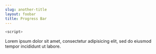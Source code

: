 ```yaml
---
slug: another-title
layout: foobar
title: Progress Bar
---
```


```js
<script>
```

Lorem ipsum dolor sit amet, consectetur adipisicing elit, sed do eiusmod tempor incididunt ut labore.
